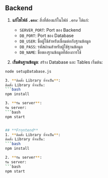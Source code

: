 ## **Backend**
1. **แก้ไขไฟล์ `.env`**:
   สิ่งที่ต้องแก้ในไฟล์ `.env` ได้แก่:
   - `SERVER_PORT`: Port ของ Backend
   - `DB_PORT`: Port ของ Database
   - `DB_USER`: ชื่อผู้ใช้สำหรับเชื่อมต่อกับฐานข้อมูล
   - `DB_PASS`: รหัสผ่านสำหรับผู้ใช้ฐานข้อมูล
   - `DB_NAME`: ชื่อของฐานข้อมูลที่ต้องการใช้
   
2. **เริ่มต้นฐานข้อมูล**:
สร้าง Database และ Tables เริ่มต้น:
```bash
node setupDatabase.js

3. **ติดตั้ง Library ที่จำเป็น**:
ติดตั้ง Library ที่จำเป็น:
```bash
npm install

3. **รัน server**:
รัน server:
```bash
npm start


## **Frontend**
1. **ติดตั้ง Library ที่จำเป็น**:
ติดตั้ง Library ที่จำเป็น:
```bash
npm install

2. **รัน server**:
รัน server:
```bash
npm start
